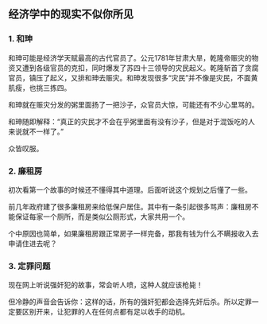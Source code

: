 ## 经济学中的现实不似你所见

### 1. 和珅

和珅可能是经济学天赋最高的古代官员了。公元1781年甘肃大旱，乾隆帝赈灾的物资又遭到各级官员的克扣，同时爆发了苏四十三领导的灾民起义。乾隆斩首了贪腐官员，镇压了起义，又排和珅去赈灾。和珅发现很多“灾民”并不像是灾民，不面黄肌瘦，也挑三拣四。

和珅就在赈灾分发的粥里面扬了一把沙子，众官员大惊，可能还有不少心里骂的。

和珅随即解释：“真正的灾民才不会在乎粥里面有没有沙子，但是对于混饭吃的人来说就不一样了。”

众皆叹服。

### 2. 廉租房

初次看第一个故事的时候还不懂得其中道理。后面听说这个规划之后懂了一些。

前几年政府建了很多廉租房来给低保户居住。其中有一条引起很多骂声：廉租房不能保证每家一个厕所，而是类似公厕形式，大家共用一个。

个中原因也简单，如果廉租房跟正常房子一样完备，那我有钱为什么不瞒报收入去申请住进去呢？

### 3. 定罪问题

现在网上听说强奸犯的故事，常会听人喷，这种人就应该枪毙！

但冷静的声音会告诉你：这样的话，所有的强奸犯都会选择先奸后杀。所以定罪一定要区别开来，让犯罪的人在任何点都有足以收手的动机。